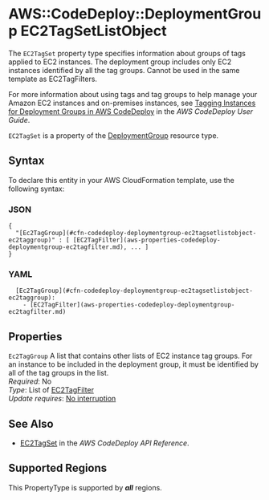 # AWS::CodeDeploy::DeploymentGroup EC2TagSetListObject<a name="aws-properties-codedeploy-deploymentgroup-ec2tagsetlistobject"></a>

The `EC2TagSet` property type specifies information about groups of tags applied to EC2 instances\. The deployment group includes only EC2 instances identified by all the tag groups\. Cannot be used in the same template as EC2TagFilters\.

For more information about using tags and tag groups to help manage your Amazon EC2 instances and on\-premises instances, see [Tagging Instances for Deployment Groups in AWS CodeDeploy](https://docs.aws.amazon.com/codedeploy/latest/userguide/instances-tagging.html) in the *AWS CodeDeploy User Guide*\.

 `EC2TagSet` is a property of the [DeploymentGroup](https://docs.aws.amazon.com/AWSCloudFormation/latest/UserGuide/aws-resource-codedeploy-deploymentgroup.html) resource type\.

## Syntax<a name="aws-properties-codedeploy-deploymentgroup-ec2tagsetlistobject-syntax"></a>

To declare this entity in your AWS CloudFormation template, use the following syntax:

### JSON<a name="aws-properties-codedeploy-deploymentgroup-ec2tagsetlistobject-syntax.json"></a>

```
{
  "[Ec2TagGroup](#cfn-codedeploy-deploymentgroup-ec2tagsetlistobject-ec2taggroup)" : [ [EC2TagFilter](aws-properties-codedeploy-deploymentgroup-ec2tagfilter.md), ... ]
}
```

### YAML<a name="aws-properties-codedeploy-deploymentgroup-ec2tagsetlistobject-syntax.yaml"></a>

```
  [Ec2TagGroup](#cfn-codedeploy-deploymentgroup-ec2tagsetlistobject-ec2taggroup): 
    - [EC2TagFilter](aws-properties-codedeploy-deploymentgroup-ec2tagfilter.md)
```

## Properties<a name="aws-properties-codedeploy-deploymentgroup-ec2tagsetlistobject-properties"></a>

`Ec2TagGroup`  <a name="cfn-codedeploy-deploymentgroup-ec2tagsetlistobject-ec2taggroup"></a>
A list that contains other lists of EC2 instance tag groups\. For an instance to be included in the deployment group, it must be identified by all of the tag groups in the list\.  
*Required*: No  
*Type*: List of [EC2TagFilter](aws-properties-codedeploy-deploymentgroup-ec2tagfilter.md)  
*Update requires*: [No interruption](https://docs.aws.amazon.com/AWSCloudFormation/latest/UserGuide/using-cfn-updating-stacks-update-behaviors.html#update-no-interrupt)

## See Also<a name="aws-properties-codedeploy-deploymentgroup-ec2tagsetlistobject--seealso"></a>
+  [EC2TagSet](https://docs.aws.amazon.com/codedeploy/latest/APIReference/API_EC2TagSet.html) in the *AWS CodeDeploy API Reference*\.

## Supported Regions

This PropertyType is supported by ***all*** regions.